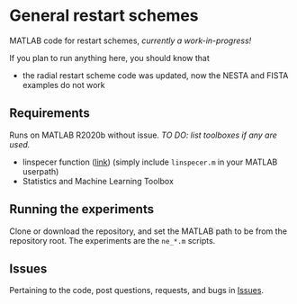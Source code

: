 # General restart schemes

MATLAB code for restart schemes, *currently a work-in-progress!*

If you plan to run anything here, you should know that

- the radial restart scheme code was updated, now the NESTA and FISTA examples do not work

## Requirements

Runs on MATLAB R2020b without issue. *TO DO: list toolboxes if any are used.*

- linspecer function ([link](https://www.mathworks.com/matlabcentral/fileexchange/42673-beautiful-and-distinguishable-line-colors-colormap)) (simply include `linspecer.m` in your MATLAB userpath)
- Statistics and Machine Learning Toolbox

## Running the experiments

Clone or download the repository, and set the MATLAB path to be from the repository root. 
The experiments are the `ne_*.m` scripts.

## Issues

Pertaining to the code, post questions, requests, and bugs in [Issues](https://github.com/mneyrane/restart-schemes/issues).
